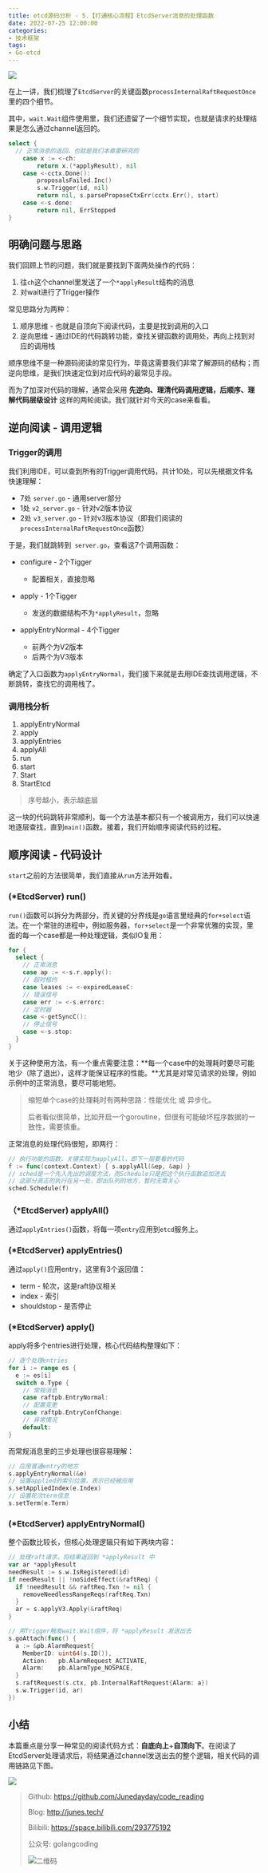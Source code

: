 ```yaml
---
title: etcd源码分析 - 5.【打通核心流程】EtcdServer消息的处理函数
date: 2022-07-25 12:00:00
categories: 
- 技术框架
tags:
- Go-etcd
---
```


![](https://cloud-fitter-1305666920.cos.ap-beijing.myqcloud.com/etcd.jpg)

在上一讲，我们梳理了`EtcdServer`的关键函数`processInternalRaftRequestOnce`里的四个细节。

其中，`wait.Wait`组件使用里，我们还遗留了一个细节实现，也就是请求的处理结果是怎么通过channel返回的。

```go
select {
  // 正常消息的返回，也就是我们本章要研究的
	case x := <-ch:
		return x.(*applyResult), nil
	case <-cctx.Done():
		proposalsFailed.Inc()
		s.w.Trigger(id, nil) 
		return nil, s.parseProposeCtxErr(cctx.Err(), start)
	case <-s.done:
		return nil, ErrStopped
}
```

<!-- more -->

## 明确问题与思路

我们回顾上节的问题，我们就是要找到下面两处操作的代码：

1. 往`ch`这个channel里发送了一个`*applyResult`结构的消息
2. 对wait进行了Trigger操作

常见思路分为两种：

1. 顺序思维 - 也就是自顶向下阅读代码，主要是找到调用的入口
2. 逆向思维 - 通过IDE的代码跳转功能，查找关键函数的调用处，再向上找到对应的调用栈

顺序思维不是一种源码阅读的常见行为，毕竟这需要我们非常了解源码的结构；而逆向思维，是我们快速定位到对应代码的最常见手段。

而为了加深对代码的理解，通常会采用 **先逆向、理清代码调用逻辑，后顺序、理解代码层级设计** 这样的两轮阅读。我们就针对今天的case来看看。

## 逆向阅读 - 调用逻辑

### Trigger的调用

我们利用IDE，可以查到所有的Trigger调用代码，共计10处，可以先根据文件名快速理解：

- 7处 `server.go` - 通用server部分
- 1处 `v2_server.go` - 针对v2版本协议
- 2处 `v3_server.go` - 针对v3版本协议（即我们阅读的`processInternalRaftRequestOnce`函数）

于是，我们就跳转到` server.go`，查看这7个调用函数：

- configure - 2个Tigger
  - 配置相关，直接忽略

- apply - 1个Tigger
  - 发送的数据结构不为`*applyResult`，忽略

- applyEntryNormal - 4个Tigger
  - 前两个为V2版本
  - 后两个为V3版本

确定了入口函数为`applyEntryNormal`，我们接下来就是去用IDE查找调用逻辑，不断跳转，查找它的调用栈了。

### 调用栈分析

1. applyEntryNormal
2. apply
3. applyEntries
4. applyAll
5. run
6. start
7. Start
8. StartEtcd

> 序号越小，表示越底层

这一块的代码跳转非常顺利，每一个方法基本都只有一个被调用方，我们可以快速地逐层查找，直到`main()`函数。接着，我们开始顺序阅读代码的过程。

## 顺序阅读 - 代码设计

`start`之前的方法很简单，我们直接从`run`方法开始看。

### (*EtcdServer) run()

`run()`函数可以拆分为两部分，而关键的分界线是`go`语言里经典的`for+select`语法。在一个常驻的进程中，例如服务器，`for+select`是一个非常优雅的实现，里面的每一个case都是一种处理逻辑，类似IO复用：

```go
for {
  select {
    // 正常消息
    case ap := <-s.r.apply():
    // 超时租约
    case leases := <-expiredLeaseC:
    // 错误信号
    case err := <-s.errorc:
    // 定时器
    case <-getSyncC():
    // 停止信号
    case <-s.stop:
  }
}
```

关于这种使用方法，有一个重点需要注意：**每一个case中的处理耗时要尽可能地少（除了退出），这样才能保证程序的性能。**尤其是对常见请求的处理，例如示例中的正常消息，要尽可能地短。

> 缩短单个case的处理耗时有两种思路：性能优化 或 异步化。
>
> 后者看似很简单，比如开启一个goroutine，但很有可能破坏程序数据的一致性，需要慎重。

正常消息的处理代码很短，即两行：

```go
// 执行功能的函数，关键实现为applyAll，即下一层要看的代码
f := func(context.Context) { s.applyAll(&ep, &ap) }
// sched是一个先入先出的调度方法，而Schedule只是把这个执行函数追加进去
// 这部分真正的执行在另一处，即出队列的地方，暂时无需关心
sched.Schedule(f)
```

### （*EtcdServer) applyAll()

通过`applyEntries()`函数，将每一项`entry`应用到`etcd`服务上。

### (*EtcdServer) applyEntries()

通过`apply()`应用entry，这里有3个返回值：

- term - 轮次，这是raft协议相关
- index - 索引
- shouldstop - 是否停止

### (*EtcdServer) apply()

apply将多个entries进行处理，核心代码结构整理如下：

```go
// 逐个处理entries
for i := range es {
  e := es[i]
  switch e.Type {
    // 常规消息
    case raftpb.EntryNormal:
    // 配置变更
    case raftpb.EntryConfChange:
    // 异常情况
    default:
}
```

而常规消息里的三步处理也很容易理解：

```go
// 应用普通entry的地方
s.applyEntryNormal(&e)
// 设置applied的索引位置，表示已经被应用
s.setAppliedIndex(e.Index)
// 设置轮次term信息
s.setTerm(e.Term)
```

### (*EtcdServer) applyEntryNormal()

整个函数比较长，但核心处理逻辑只有如下两块内容：

```go
// 处理raft请求，将结果返回到 *applyResult 中
var ar *applyResult
needResult := s.w.IsRegistered(id)
if needResult || !noSideEffect(&raftReq) {
  if !needResult && raftReq.Txn != nil {
    removeNeedlessRangeReqs(raftReq.Txn)
  }
  ar = s.applyV3.Apply(&raftReq)
}

// 用Trigger触发wait.Wait组件，将 *applyResult 发送出去
s.goAttach(func() {
  a := &pb.AlarmRequest{
    MemberID: uint64(s.ID()),
    Action:   pb.AlarmRequest_ACTIVATE,
    Alarm:    pb.AlarmType_NOSPACE,
  }
  s.raftRequest(s.ctx, pb.InternalRaftRequest{Alarm: a})
  s.w.Trigger(id, ar)
})
```

## 小结

本篇重点是分享一种常见的阅读代码方式：**自底向上**+**自顶向下**。在阅读了EtcdServer处理请求后，将结果通过channel发送出去的整个逻辑，相关代码的调用链路见下图。

![](https://cloud-fitter-1305666920.cos.ap-beijing.myqcloud.com/etcd-4.png)



> Github: https://github.com/Junedayday/code_reading
>
> Blog: http://junes.tech/
>
> Bilibili: https://space.bilibili.com/293775192
>
> 公众号: golangcoding
>
>  ![二维码](https://i.loli.net/2021/02/28/RPzy7Hjc9GZ8I3e.jpg)

